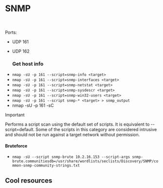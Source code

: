 # SNMP
<br><br>Ports:
- UDP 161
- UDP 162

  ### Get host info
* `nmap -sU -p 161 --script=snmp-info <target>`
* `nmap -sU -p 161 --script=snmp-interfaces <target>`
* `nmap -sU -p 161 --script=snmp-netstat <target>`
* `nmap -sU -p 161 --script=snmp-sysdescr <target>`
* `nmap -sU -p 161 --script=snmp-win32-users <target>`
* `nmap -sU -p 161 --script snmp-* <target> > snmp_output`
* nmap -sU -p 161 -sC <target>
> [!Important]
 Performs a script scan using the default set of scripts. It is equivalent to --script=default. Some of the scripts in this category are considered intrusive and should not be run against a target network without permission.

#### Bruteforce
* `nmap -sU --script snmp-brute 10.2.16.153 --script-args snmp-brute.communitiesdb=/usr/share/wordlists/seclists/Discovery/SNMP/common-snmp-community-strings.txt`


## Cool resources
